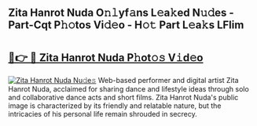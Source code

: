 ## Zita Hanrot Nuda O𝚗𝚕yf𝚊ns L𝚎a𝚔ed N𝚞𝚍es - Part-Cqt P𝚑𝚘tos Vi𝚍𝚎o - H𝚘𝚝 Part L𝚎a𝚔s LFlim

# <h2><a href="http://kf485y.oniu.top/?m=Zita+Hanrot+Nuda">🔗👉 🔴 Zita Hanrot Nuda P𝚑ot𝚘𝚜 V𝚒d𝚎o</a></h2>

[![Zita Hanrot Nuda Nu𝚍e𝚜](https://i.imgur.com/0qMVB7G.gif)](http://kf485y.oniu.top/?m=Zita+Hanrot+Nuda)
Web-based performer and digital artist Zita Hanrot Nuda, acclaimed for sharing dance and lifestyle ideas through solo and collaborative dance acts and short films. Zita Hanrot Nuda's public image is characterized by its friendly and relatable nature, but the intricacies of his personal life remain shrouded in secrecy.  
